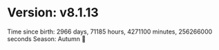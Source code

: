 # Version: v8.1.13
Time since birth: 2966 days, 71185 hours, 4271100 minutes, 256266000 seconds
Season: Autumn 🍁
